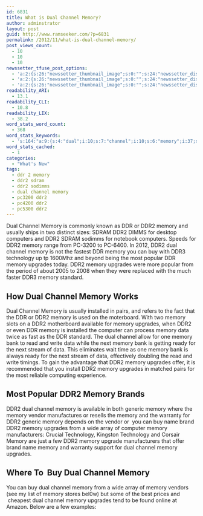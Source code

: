 ```yaml
---
id: 6831
title: What is Dual Channel Memory?
author: adminstrator
layout: post
guid: http://www.ramseeker.com/?p=6831
permalink: /2012/11/what-is-dual-channel-memory/
post_views_count:
  - 10
  - 10
  - 10
newssetter_tfuse_post_options:
  - 'a:2:{s:26:"newssetter_thumbnail_image";s:0:"";s:24:"newssetter_disable_image";s:4:"true";}'
  - 'a:2:{s:26:"newssetter_thumbnail_image";s:0:"";s:24:"newssetter_disable_image";s:4:"true";}'
  - 'a:2:{s:26:"newssetter_thumbnail_image";s:0:"";s:24:"newssetter_disable_image";s:4:"true";}'
readability_ARI:
  - 13.1
readability_CLI:
  - 10.8
readability_LIX:
  - 38.2
word_stats_word_count:
  - 368
word_stats_keywords:
  - 's:164:"a:9:{s:4:"dual";i:10;s:7:"channel";i:10;s:6:"memory";i:37;s:4:"ddr2";i:16;s:10:"technology";i:3;s:7:"popular";i:3;s:8:"upgrades";i:8;s:4:"data";i:4;s:4:"bank";i:3;}";'
word_stats_cached:
  - 1
categories:
  - "What's New"
tags:
  - ddr 2 memory
  - ddr2 sdram
  - ddr2 sodimms
  - dual channel memory
  - pc3200 ddr2
  - pc4200 ddr2
  - pc5300 ddr2
---
```

Dual Channel Memory is commonly known as DDR or DDR2 memory and usually ships in two distinct sizes: SDRAM DDR2 DIMMS for desktop computers and DDR2 SDRAM sodimms for notebook computers. Speeds for DDR2 memory range from PC-3200 to PC-6400. In 2012, DDR2 dual channel memory is not the fastest DDR memory you can buy with DDR3 technology up tp 1600Mhz and beyond being the most popular DDR memory upgrades today. DDR2 memory upgrades were more popular from the period of about 2005 to 2008 when they were replaced with the much faster DDR3 memory standard.

## **How Dual Channel Memory Works**

Dual Channel Memory is usually installed in pairs, and refers to the fact that the DDR or DDR2 memory is used on the moterboard. With two memory slots on a DDR2 motherboard available for memory upgrades, when DDR2 or even DDR memory is installed the computer can process memory data twice as fast as the DDR standard. The dual channel allow for one memory bank to read and write data while the next memory bank is getting ready for the next stream of data. This eliminates wait time as one memory bank is always ready for the next stream of data, effectively doubling the read and write timings. To gain the advantage that DDR2 memory upgrades offer, it is recommended that you install DDR2 memory upgrades in matched pairs for the most reliable computing experience.

## Most Popular DDR2 Memory Brands

DDR2 dual channel memory is available in both generic memory where the memory vendor manufactures or resells the memory and the warranty for DDR2 generic memory depends on the vendor or  you can buy name brand DDR2 memory upgrades from a wide array of computer memory manufacturers: Crucial Technology, Kingston Technology and Corsair Memory are just a few DDR2 memory upgrade manufacturers that offer brand name memory and warranty support for dual channel memory upgrades.

## Where To  Buy Dual Channel Memory

You can buy dual channel memory from a wide array of memory vendors (see my list of memory stores bel0w) but some of the best prices and  cheapest dual channel memory upgrades tend to be found online at Amazon. Below are a few examples:

<div style="float: right; margin-right: 5px;">
</div>

<div style="float: right; margin-right: 5px;">
</div>

<div style="float: right; margin-right: 5px;">
</div>

<div style="float: right; margin-right: 5px;">
</div>

&nbsp;

&nbsp;

&nbsp;

&nbsp;

&nbsp;

&nbsp;